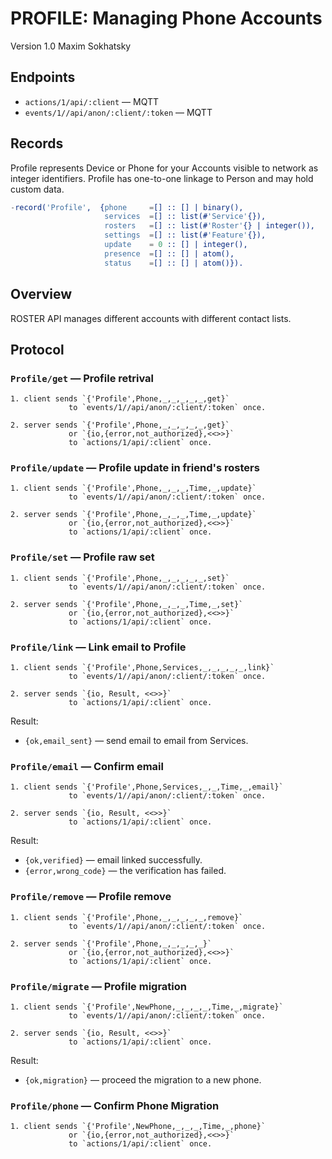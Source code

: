 PROFILE: Managing Phone Accounts
================================

Version 1.0 Maxim Sokhatsky

Endpoints
---------

* `actions/1/api/:client` — MQTT
* `events/1//api/anon/:client/:token` — MQTT

Records
-------

Profile represents Device or Phone for your Accounts visible to network as integer identifiers.
Profile has one-to-one linkage to Person and may hold custom data.

```erlang
-record('Profile',  {phone     =[] :: [] | binary(),
                     services  =[] :: list(#'Service'{}),
                     rosters   =[] :: list(#'Roster'{} | integer()),
                     settings  =[] :: list(#'Feature'{}),
                     update    = 0 :: [] | integer(),
                     presence  =[] :: [] | atom(),
                     status    =[] :: [] | atom()}).
```

Overview
--------

ROSTER API manages different accounts with different contact lists.

Protocol
--------

### `Profile/get` — Profile retrival

```
1. client sends `{'Profile',Phone,_,_,_,_,_,get}`
             to `events/1//api/anon/:client/:token` once.
```

```
2. server sends `{'Profile',Phone,_,_,_,_,_,get}`
             or `{io,{error,not_authorized},<<>>}`
             to `actions/1/api/:client` once.
```

### `Profile/update` — Profile update in friend's rosters

```
1. client sends `{'Profile',Phone,_,_,_,Time,_,update}`
             to `events/1//api/anon/:client/:token` once.
```

```
2. server sends `{'Profile',Phone,_,_,_,Time,_,update}`
             or `{io,{error,not_authorized},<<>>}`
             to `actions/1/api/:client` once.
```

### `Profile/set` — Profile raw set

```
1. client sends `{'Profile',Phone,_,_,_,_,_,set}`
             to `events/1//api/anon/:client/:token` once.
```

```
2. server sends `{'Profile',Phone,_,_,_,Time,_,set}`
             or `{io,{error,not_authorized},<<>>}`
             to `actions/1/api/:client` once.
```

### `Profile/link` — Link email to Profile

```
1. client sends `{'Profile',Phone,Services,_,_,_,_,_,link}`
             to `events/1//api/anon/:client/:token` once.
```

```
2. server sends `{io, Result, <<>>}`
             to `actions/1/api/:client` once.
```

Result:

* `{ok,email_sent}` — send email to email from Services.

### `Profile/email` — Confirm email

```
1. client sends `{'Profile',Phone,Services,_,_,Time,_,email}`
             to `events/1//api/anon/:client/:token` once.
```

```
2. server sends `{io, Result, <<>>}`
             to `actions/1/api/:client` once.
```

Result:

* `{ok,verified}` — email linked successfully.
* `{error,wrong_code}` — the verification has failed.

### `Profile/remove` — Profile remove

```
1. client sends `{'Profile',Phone,_,_,_,_,_,remove}`
             to `events/1//api/anon/:client/:token` once.
```

```
2. server sends `{'Profile',Phone,_,_,_,_,_}`
             or `{io,{error,not_authorized},<<>>}`
             to `actions/1/api/:client` once.
```

### `Profile/migrate` — Profile migration

```
1. client sends `{'Profile',NewPhone,_,_,_,_,Time,_,migrate}`
             to `events/1//api/anon/:client/:token` once.
```

```
2. server sends `{io, Result, <<>>}`
             to `actions/1/api/:client` once.
```

Result:

* `{ok,migration}` — proceed the migration to a new phone.

### `Profile/phone` — Confirm Phone Migration

```
1. client sends `{'Profile',NewPhone,_,_,_,Time,_,phone}`
             or `{io,{error,not_authorized},<<>>}`
             to `actions/1/api/:client` once.
```

